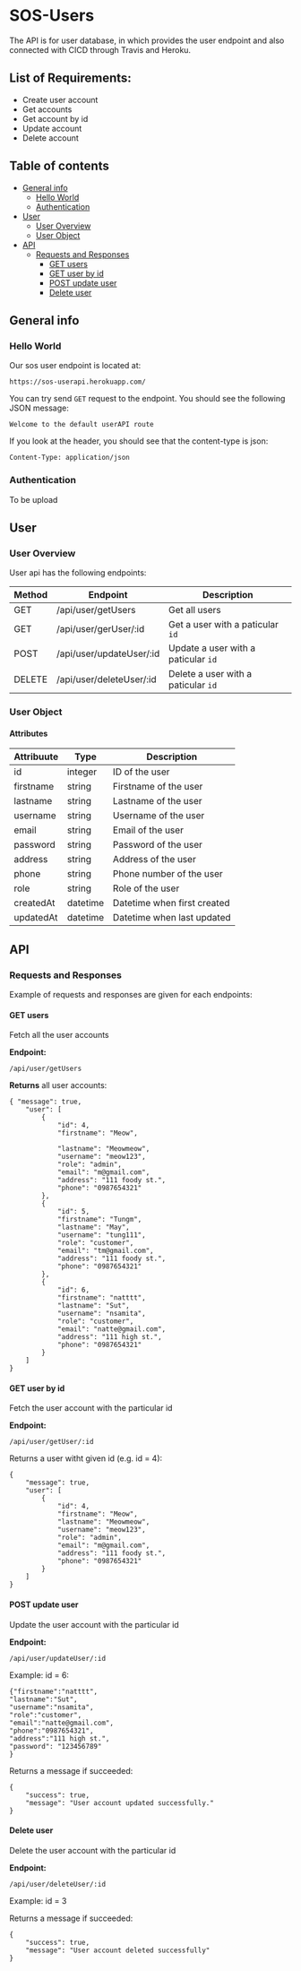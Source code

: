 # SOS-Users
The API is for user database,  in which provides the user endpoint and also connected with CICD through Travis and Heroku.

## List of Requirements:
* Create user account 
* Get accounts
* Get account by id
* Update account
* Delete account

## Table of contents
* [General info](#general-info)
  * [Hello World](#hello-world)
  * [Authentication](#authentication) 
* [User](#User)
  * [User Overview](#user-overview)
  * [User Object](#user-object)
* [API](#API)
  * [Requests and Responses](#requests-and-responses)
    * [GET users](#get-users)
    * [GET user by id](#get-user-by-id)
    * [POST update user](#post-update-user)
    * [Delete user](#delete-user)

## General info
 ### Hello World
 Our sos user endpoint is located at:
 
  `https://sos-userapi.herokuapp.com/`
 
 You can try send `GET` request to the endpoint. You should see the following JSON message:
 
 `Welcome to the default userAPI route`
 
 If you look at the header, you should see that the content-type is json:
 
 `Content-Type: application/json`
 
 ### Authentication
 
 To be upload
 
 ## User
 
 ### User Overview
 
User api has the following endpoints:

Method  | Endpoint | Description
--------| ------------- | -------------
GET     | /api/user/getUsers  | Get all users 
GET     | /api/user/gerUser/:id  | Get a user with a paticular `id`
POST     | /api/user/updateUser/:id  | Update a user with a paticular `id`
DELETE    | /api/user/deleteUser/:id | Delete a user with a paticular `id`  

### User Object

#### Attributes

Attribuute  | Type | Description
--------| ------------- | -------------
id     |  integer | ID of the user
firstname     | string  | Firstname of the user 
lastname     | string  | Lastname of the user 
username    | string | Username of the user
email    | string | Email of the user
password    | string | Password of the user
address    | string | Address of the user
phone    | string | Phone number of the user
role    | string | Role of the user
createdAt    | datetime | Datetime when first created
updatedAt    | datetime | Datetime when last updated

## API

### Requests and Responses

Example of requests and responses are given for each endpoints:

#### GET users

Fetch all the user accounts

__Endpoint:__

`/api/user/getUsers`

__Returns__ all user accounts:

``` 
{ "message": true,
    "user": [
        {
            "id": 4,
            "firstname": "Meow",
            
            "lastname": "Meowmeow",
            "username": "meow123",
            "role": "admin",
            "email": "m@gmail.com",
            "address": "111 foody st.",
            "phone": "0987654321"
        },
        {
            "id": 5,
            "firstname": "Tungm",
            "lastname": "May",
            "username": "tung111",
            "role": "customer",
            "email": "tm@gmail.com",
            "address": "111 foody st.",
            "phone": "0987654321"
        },
        {
            "id": 6,
            "firstname": "natttt",
            "lastname": "Sut",
            "username": "nsamita",
            "role": "customer",
            "email": "natte@gmail.com",
            "address": "111 high st.",
            "phone": "0987654321"
        }
    ]
}
```
#### GET user by id

Fetch the user account with the particular id

__Endpoint:__

`/api/user/getUser/:id` 

Returns a user witht given id (e.g. id = 4):
```
{
    "message": true,
    "user": [
        {
            "id": 4,
            "firstname": "Meow",
            "lastname": "Meowmeow",
            "username": "meow123",
            "role": "admin",
            "email": "m@gmail.com",
            "address": "111 foody st.",
            "phone": "0987654321"
        }
    ]
}
```
#### POST update user
Update the user account with the particular id

__Endpoint:__

`/api/user/updateUser/:id` 

Example: id = 6:

```
{"firstname":"natttt",
"lastname":"Sut", 
"username":"nsamita", 
"role":"customer",
"email":"natte@gmail.com",
"phone":"0987654321",
"address":"111 high st.",
"password": "123456789"
}
```
Returns a message if succeeded:
```
{
    "success": true,
    "message": "User account updated successfully."
}
```

#### Delete user

Delete the user account with the particular id

__Endpoint:__

`/api/user/deleteUser/:id` 

Example: id = 3

Returns a message if succeeded:
```
{
    "success": true,
    "message": "User account deleted successfully"
}
```



    

